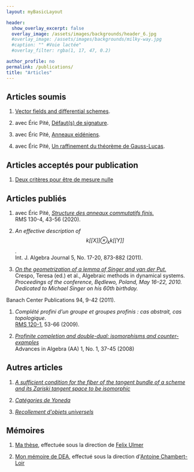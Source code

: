 ```yaml
---
layout: myBasicLayout

header:
  show_overlay_excerpt: false
  overlay_image: /assets/images/backgrounds/header_6.jpg
  #overlay_image: /assets/images/backgrounds/milky-way.jpg
  #caption: "" #Voie lactée"
  #overlay_filter: rgba(1, 17, 47, 0.2)

author_profile: no
permalink: /publications/
title: "Articles"
---
```



## Articles soumis

1. [Vector fields and differential schemes](Schemes_and_vector_fields.pdf).

1. avec Éric Pité, [Défaut(s) de signature](signature_S_N.pdf).

1. avec Éric Pité, [Anneaux eidéniens](Anneaux_eideniens.pdf).

1. avec Éric Pité, [Un raffinement du théorème de Gauss-Lucas](RMS_Q720_v4.pdf).


## Articles acceptés pour publication

1. [Deux critères pour être de mesure nulle](deux_criteres_pour_etre_de_mesure_nulle_v4.pdf)


## Articles publiés

1. avec Éric Pité, [*Structure des anneaux commutatifs finis.*](structure_des_anneaux_finis.pdf)  
RMS 130-4, 43-56 (2020). 

1. *An effective description of $$k[[X]]\otimes_{k} k[[Y]]$$.*  
Int. J. Algebra Journal 5, No. 17-20, 873-882 (2011).

1. [*On the geometrization of a lemma of Singer and van der Put.*](https://arxiv.org/pdf/1012.0388)  
Crespo, Teresa (ed.) et al., Algebraic methods in dynamical systems.  
*Proceedings of the conference, Będlewo, Poland, May 16–22, 2010.
Dedicated to Michael Singer on his 60th birthday.*  
<!-- Warszawa: Polish Academy of Sciences, Institute of Mathematics.*  -->
Banach Center Publications 94, 9-42 (2011).

1. *Complété profini d’un groupe et groupes profinis :
cas abstrait, cas topologique*.  
[RMS 120-1](https://www.rms-math.com/index.php?option=com_staticxt&Itemid=126), 53-66 (2009).

1. [*Profinite completion and double-dual: isomorphisms and counter-examples*](https://arxiv.org/pdf/0801.2955)  
Advances in Algebra (AA) 1, No. 1, 37-45 (2008)


## Autres articles

1. [*A sufficient condition for the fiber of the tangent bundle of a scheme and its Zariski tangent space to be isomorphic*](https://arxiv.org/pdf/1103.4278)

1. [*Catégories de Yoneda*](categoriesDeYoneda.pdf)

1. [*Recollement d'objets universels*](recollementUniversel.pdf)


## Mémoires

1. [Ma thèse](TheseColasBardavid_v2_elec.pdf), effectuée sous la direction de [Felix Ulmer](http://felixulmer.epizy.com//)

2. [Mon mémoire de DEA](DEA.pdf), effectué sous la direction d'[Antoine Chambert-Loir](https://webusers.imj-prg.fr/~antoine.chambert-loir/index.xhtml)